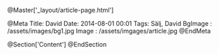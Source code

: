 @Master['_layout/article-page.html'] 

@Meta
Title: David
Date: 2014-08-01 00:01
Tags: Sälj, David
BgImage : /assets/images/bg1.jpg
Image : /assets/imgages/article.jpg
@EndMeta

@Section['Content']
@EndSection
